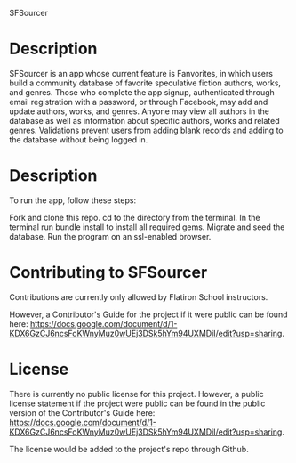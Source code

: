 SFSourcer 

# Description

SFSourcer is an app whose current feature is Fanvorites, in which users build a community database of favorite speculative fiction authors, works, and genres. Those who complete the app signup, authenticated through email registration with a password, or through Facebook, may add and update authors, works, and genres. Anyone may view all authors in the database as well as information about specific authors, works and related genres. Validations prevent users from adding blank records and adding to the database without being logged in. 

# Description

To run the app, follow these steps:

Fork and clone this repo.
cd to the directory from the terminal.
In the terminal run bundle install to install all required gems.
Migrate and seed the database.
Run the program on an ssl-enabled browser.

# Contributing to SFSourcer

Contributions are currently only allowed by Flatiron School instructors. 

However, a Contributor's Guide for the project if it were public can be found here: https://docs.google.com/document/d/1-KDX6GzCJ6ncsFoKWnyMuz0wUEj3DSk5hYm94UXMDiI/edit?usp=sharing.


# License

There is currently no public license for this project. However, a public license statement if the project were public can be found in the public version of the Contributor's Guide here: https://docs.google.com/document/d/1-KDX6GzCJ6ncsFoKWnyMuz0wUEj3DSk5hYm94UXMDiI/edit?usp=sharing.

The license would be added to the project's repo through Github.